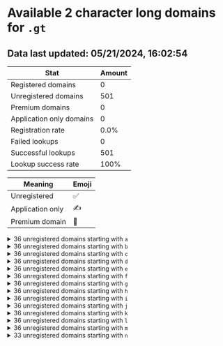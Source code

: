# Available 2 character long domains for `.gt`

## Data last updated: 05/21/2024, 16:02:54

|Stat|Amount|
|--|--|
|Registered domains|0|
|Unregistered domains|501|
|Premium domains|0|
|Application only domains|0|
|Registration rate|0.0%|
|Failed lookups|0|
|Successful lookups|501|
|Lookup success rate|100%|


|Meaning|Emoji|
|--|--|
|Unregistered|:white_check_mark:|
|Application only|:writing_hand:|
|Premium domain|:gem:|

<details>
<summary>36 unregistered domains starting with <bold><code>a</code></bold></summary>

|Type|Domain|
|--|--|
|:white_check_mark:|`a0.gt`|
|:white_check_mark:|`a1.gt`|
|:white_check_mark:|`a2.gt`|
|:white_check_mark:|`a3.gt`|
|:white_check_mark:|`a4.gt`|
|:white_check_mark:|`a5.gt`|
|:white_check_mark:|`a6.gt`|
|:white_check_mark:|`a7.gt`|
|:white_check_mark:|`a8.gt`|
|:white_check_mark:|`a9.gt`|
|:white_check_mark:|`aa.gt`|
|:white_check_mark:|`ab.gt`|
|:white_check_mark:|`ac.gt`|
|:white_check_mark:|`ad.gt`|
|:white_check_mark:|`ae.gt`|
|:white_check_mark:|`af.gt`|
|:white_check_mark:|`ag.gt`|
|:white_check_mark:|`ah.gt`|
|:white_check_mark:|`ai.gt`|
|:white_check_mark:|`aj.gt`|
|:white_check_mark:|`ak.gt`|
|:white_check_mark:|`al.gt`|
|:white_check_mark:|`am.gt`|
|:white_check_mark:|`an.gt`|
|:white_check_mark:|`ao.gt`|
|:white_check_mark:|`ap.gt`|
|:white_check_mark:|`aq.gt`|
|:white_check_mark:|`ar.gt`|
|:white_check_mark:|`as.gt`|
|:white_check_mark:|`at.gt`|
|:white_check_mark:|`au.gt`|
|:white_check_mark:|`av.gt`|
|:white_check_mark:|`aw.gt`|
|:white_check_mark:|`ax.gt`|
|:white_check_mark:|`ay.gt`|
|:white_check_mark:|`az.gt`|
</details>
<details>
<summary>36 unregistered domains starting with <bold><code>b</code></bold></summary>

|Type|Domain|
|--|--|
|:white_check_mark:|`b0.gt`|
|:white_check_mark:|`b1.gt`|
|:white_check_mark:|`b2.gt`|
|:white_check_mark:|`b3.gt`|
|:white_check_mark:|`b4.gt`|
|:white_check_mark:|`b5.gt`|
|:white_check_mark:|`b6.gt`|
|:white_check_mark:|`b7.gt`|
|:white_check_mark:|`b8.gt`|
|:white_check_mark:|`b9.gt`|
|:white_check_mark:|`ba.gt`|
|:white_check_mark:|`bb.gt`|
|:white_check_mark:|`bc.gt`|
|:white_check_mark:|`bd.gt`|
|:white_check_mark:|`be.gt`|
|:white_check_mark:|`bf.gt`|
|:white_check_mark:|`bg.gt`|
|:white_check_mark:|`bh.gt`|
|:white_check_mark:|`bi.gt`|
|:white_check_mark:|`bj.gt`|
|:white_check_mark:|`bk.gt`|
|:white_check_mark:|`bl.gt`|
|:white_check_mark:|`bm.gt`|
|:white_check_mark:|`bn.gt`|
|:white_check_mark:|`bo.gt`|
|:white_check_mark:|`bp.gt`|
|:white_check_mark:|`bq.gt`|
|:white_check_mark:|`br.gt`|
|:white_check_mark:|`bs.gt`|
|:white_check_mark:|`bt.gt`|
|:white_check_mark:|`bu.gt`|
|:white_check_mark:|`bv.gt`|
|:white_check_mark:|`bw.gt`|
|:white_check_mark:|`bx.gt`|
|:white_check_mark:|`by.gt`|
|:white_check_mark:|`bz.gt`|
</details>
<details>
<summary>36 unregistered domains starting with <bold><code>c</code></bold></summary>

|Type|Domain|
|--|--|
|:white_check_mark:|`c0.gt`|
|:white_check_mark:|`c1.gt`|
|:white_check_mark:|`c2.gt`|
|:white_check_mark:|`c3.gt`|
|:white_check_mark:|`c4.gt`|
|:white_check_mark:|`c5.gt`|
|:white_check_mark:|`c6.gt`|
|:white_check_mark:|`c7.gt`|
|:white_check_mark:|`c8.gt`|
|:white_check_mark:|`c9.gt`|
|:white_check_mark:|`ca.gt`|
|:white_check_mark:|`cb.gt`|
|:white_check_mark:|`cc.gt`|
|:white_check_mark:|`cd.gt`|
|:white_check_mark:|`ce.gt`|
|:white_check_mark:|`cf.gt`|
|:white_check_mark:|`cg.gt`|
|:white_check_mark:|`ch.gt`|
|:white_check_mark:|`ci.gt`|
|:white_check_mark:|`cj.gt`|
|:white_check_mark:|`ck.gt`|
|:white_check_mark:|`cl.gt`|
|:white_check_mark:|`cm.gt`|
|:white_check_mark:|`cn.gt`|
|:white_check_mark:|`co.gt`|
|:white_check_mark:|`cp.gt`|
|:white_check_mark:|`cq.gt`|
|:white_check_mark:|`cr.gt`|
|:white_check_mark:|`cs.gt`|
|:white_check_mark:|`ct.gt`|
|:white_check_mark:|`cu.gt`|
|:white_check_mark:|`cv.gt`|
|:white_check_mark:|`cw.gt`|
|:white_check_mark:|`cx.gt`|
|:white_check_mark:|`cy.gt`|
|:white_check_mark:|`cz.gt`|
</details>
<details>
<summary>36 unregistered domains starting with <bold><code>d</code></bold></summary>

|Type|Domain|
|--|--|
|:white_check_mark:|`d0.gt`|
|:white_check_mark:|`d1.gt`|
|:white_check_mark:|`d2.gt`|
|:white_check_mark:|`d3.gt`|
|:white_check_mark:|`d4.gt`|
|:white_check_mark:|`d5.gt`|
|:white_check_mark:|`d6.gt`|
|:white_check_mark:|`d7.gt`|
|:white_check_mark:|`d8.gt`|
|:white_check_mark:|`d9.gt`|
|:white_check_mark:|`da.gt`|
|:white_check_mark:|`db.gt`|
|:white_check_mark:|`dc.gt`|
|:white_check_mark:|`dd.gt`|
|:white_check_mark:|`de.gt`|
|:white_check_mark:|`df.gt`|
|:white_check_mark:|`dg.gt`|
|:white_check_mark:|`dh.gt`|
|:white_check_mark:|`di.gt`|
|:white_check_mark:|`dj.gt`|
|:white_check_mark:|`dk.gt`|
|:white_check_mark:|`dl.gt`|
|:white_check_mark:|`dm.gt`|
|:white_check_mark:|`dn.gt`|
|:white_check_mark:|`do.gt`|
|:white_check_mark:|`dp.gt`|
|:white_check_mark:|`dq.gt`|
|:white_check_mark:|`dr.gt`|
|:white_check_mark:|`ds.gt`|
|:white_check_mark:|`dt.gt`|
|:white_check_mark:|`du.gt`|
|:white_check_mark:|`dv.gt`|
|:white_check_mark:|`dw.gt`|
|:white_check_mark:|`dx.gt`|
|:white_check_mark:|`dy.gt`|
|:white_check_mark:|`dz.gt`|
</details>
<details>
<summary>36 unregistered domains starting with <bold><code>e</code></bold></summary>

|Type|Domain|
|--|--|
|:white_check_mark:|`e0.gt`|
|:white_check_mark:|`e1.gt`|
|:white_check_mark:|`e2.gt`|
|:white_check_mark:|`e3.gt`|
|:white_check_mark:|`e4.gt`|
|:white_check_mark:|`e5.gt`|
|:white_check_mark:|`e6.gt`|
|:white_check_mark:|`e7.gt`|
|:white_check_mark:|`e8.gt`|
|:white_check_mark:|`e9.gt`|
|:white_check_mark:|`ea.gt`|
|:white_check_mark:|`eb.gt`|
|:white_check_mark:|`ec.gt`|
|:white_check_mark:|`ed.gt`|
|:white_check_mark:|`ee.gt`|
|:white_check_mark:|`ef.gt`|
|:white_check_mark:|`eg.gt`|
|:white_check_mark:|`eh.gt`|
|:white_check_mark:|`ei.gt`|
|:white_check_mark:|`ej.gt`|
|:white_check_mark:|`ek.gt`|
|:white_check_mark:|`el.gt`|
|:white_check_mark:|`em.gt`|
|:white_check_mark:|`en.gt`|
|:white_check_mark:|`eo.gt`|
|:white_check_mark:|`ep.gt`|
|:white_check_mark:|`eq.gt`|
|:white_check_mark:|`er.gt`|
|:white_check_mark:|`es.gt`|
|:white_check_mark:|`et.gt`|
|:white_check_mark:|`eu.gt`|
|:white_check_mark:|`ev.gt`|
|:white_check_mark:|`ew.gt`|
|:white_check_mark:|`ex.gt`|
|:white_check_mark:|`ey.gt`|
|:white_check_mark:|`ez.gt`|
</details>
<details>
<summary>36 unregistered domains starting with <bold><code>f</code></bold></summary>

|Type|Domain|
|--|--|
|:white_check_mark:|`f0.gt`|
|:white_check_mark:|`f1.gt`|
|:white_check_mark:|`f2.gt`|
|:white_check_mark:|`f3.gt`|
|:white_check_mark:|`f4.gt`|
|:white_check_mark:|`f5.gt`|
|:white_check_mark:|`f6.gt`|
|:white_check_mark:|`f7.gt`|
|:white_check_mark:|`f8.gt`|
|:white_check_mark:|`f9.gt`|
|:white_check_mark:|`fa.gt`|
|:white_check_mark:|`fb.gt`|
|:white_check_mark:|`fc.gt`|
|:white_check_mark:|`fd.gt`|
|:white_check_mark:|`fe.gt`|
|:white_check_mark:|`ff.gt`|
|:white_check_mark:|`fg.gt`|
|:white_check_mark:|`fh.gt`|
|:white_check_mark:|`fi.gt`|
|:white_check_mark:|`fj.gt`|
|:white_check_mark:|`fk.gt`|
|:white_check_mark:|`fl.gt`|
|:white_check_mark:|`fm.gt`|
|:white_check_mark:|`fn.gt`|
|:white_check_mark:|`fo.gt`|
|:white_check_mark:|`fp.gt`|
|:white_check_mark:|`fq.gt`|
|:white_check_mark:|`fr.gt`|
|:white_check_mark:|`fs.gt`|
|:white_check_mark:|`ft.gt`|
|:white_check_mark:|`fu.gt`|
|:white_check_mark:|`fv.gt`|
|:white_check_mark:|`fw.gt`|
|:white_check_mark:|`fx.gt`|
|:white_check_mark:|`fy.gt`|
|:white_check_mark:|`fz.gt`|
</details>
<details>
<summary>36 unregistered domains starting with <bold><code>g</code></bold></summary>

|Type|Domain|
|--|--|
|:white_check_mark:|`g0.gt`|
|:white_check_mark:|`g1.gt`|
|:white_check_mark:|`g2.gt`|
|:white_check_mark:|`g3.gt`|
|:white_check_mark:|`g4.gt`|
|:white_check_mark:|`g5.gt`|
|:white_check_mark:|`g6.gt`|
|:white_check_mark:|`g7.gt`|
|:white_check_mark:|`g8.gt`|
|:white_check_mark:|`g9.gt`|
|:white_check_mark:|`ga.gt`|
|:white_check_mark:|`gb.gt`|
|:white_check_mark:|`gc.gt`|
|:white_check_mark:|`gd.gt`|
|:white_check_mark:|`ge.gt`|
|:white_check_mark:|`gf.gt`|
|:white_check_mark:|`gg.gt`|
|:white_check_mark:|`gh.gt`|
|:white_check_mark:|`gi.gt`|
|:white_check_mark:|`gj.gt`|
|:white_check_mark:|`gk.gt`|
|:white_check_mark:|`gl.gt`|
|:white_check_mark:|`gm.gt`|
|:white_check_mark:|`gn.gt`|
|:white_check_mark:|`go.gt`|
|:white_check_mark:|`gp.gt`|
|:white_check_mark:|`gq.gt`|
|:white_check_mark:|`gr.gt`|
|:white_check_mark:|`gs.gt`|
|:white_check_mark:|`gt.gt`|
|:white_check_mark:|`gu.gt`|
|:white_check_mark:|`gv.gt`|
|:white_check_mark:|`gw.gt`|
|:white_check_mark:|`gx.gt`|
|:white_check_mark:|`gy.gt`|
|:white_check_mark:|`gz.gt`|
</details>
<details>
<summary>36 unregistered domains starting with <bold><code>h</code></bold></summary>

|Type|Domain|
|--|--|
|:white_check_mark:|`h0.gt`|
|:white_check_mark:|`h1.gt`|
|:white_check_mark:|`h2.gt`|
|:white_check_mark:|`h3.gt`|
|:white_check_mark:|`h4.gt`|
|:white_check_mark:|`h5.gt`|
|:white_check_mark:|`h6.gt`|
|:white_check_mark:|`h7.gt`|
|:white_check_mark:|`h8.gt`|
|:white_check_mark:|`h9.gt`|
|:white_check_mark:|`ha.gt`|
|:white_check_mark:|`hb.gt`|
|:white_check_mark:|`hc.gt`|
|:white_check_mark:|`hd.gt`|
|:white_check_mark:|`he.gt`|
|:white_check_mark:|`hf.gt`|
|:white_check_mark:|`hg.gt`|
|:white_check_mark:|`hh.gt`|
|:white_check_mark:|`hi.gt`|
|:white_check_mark:|`hj.gt`|
|:white_check_mark:|`hk.gt`|
|:white_check_mark:|`hl.gt`|
|:white_check_mark:|`hm.gt`|
|:white_check_mark:|`hn.gt`|
|:white_check_mark:|`ho.gt`|
|:white_check_mark:|`hp.gt`|
|:white_check_mark:|`hq.gt`|
|:white_check_mark:|`hr.gt`|
|:white_check_mark:|`hs.gt`|
|:white_check_mark:|`ht.gt`|
|:white_check_mark:|`hu.gt`|
|:white_check_mark:|`hv.gt`|
|:white_check_mark:|`hw.gt`|
|:white_check_mark:|`hx.gt`|
|:white_check_mark:|`hy.gt`|
|:white_check_mark:|`hz.gt`|
</details>
<details>
<summary>36 unregistered domains starting with <bold><code>i</code></bold></summary>

|Type|Domain|
|--|--|
|:white_check_mark:|`i0.gt`|
|:white_check_mark:|`i1.gt`|
|:white_check_mark:|`i2.gt`|
|:white_check_mark:|`i3.gt`|
|:white_check_mark:|`i4.gt`|
|:white_check_mark:|`i5.gt`|
|:white_check_mark:|`i6.gt`|
|:white_check_mark:|`i7.gt`|
|:white_check_mark:|`i8.gt`|
|:white_check_mark:|`i9.gt`|
|:white_check_mark:|`ia.gt`|
|:white_check_mark:|`ib.gt`|
|:white_check_mark:|`ic.gt`|
|:white_check_mark:|`id.gt`|
|:white_check_mark:|`ie.gt`|
|:white_check_mark:|`if.gt`|
|:white_check_mark:|`ig.gt`|
|:white_check_mark:|`ih.gt`|
|:white_check_mark:|`ii.gt`|
|:white_check_mark:|`ij.gt`|
|:white_check_mark:|`ik.gt`|
|:white_check_mark:|`il.gt`|
|:white_check_mark:|`im.gt`|
|:white_check_mark:|`in.gt`|
|:white_check_mark:|`io.gt`|
|:white_check_mark:|`ip.gt`|
|:white_check_mark:|`iq.gt`|
|:white_check_mark:|`ir.gt`|
|:white_check_mark:|`is.gt`|
|:white_check_mark:|`it.gt`|
|:white_check_mark:|`iu.gt`|
|:white_check_mark:|`iv.gt`|
|:white_check_mark:|`iw.gt`|
|:white_check_mark:|`ix.gt`|
|:white_check_mark:|`iy.gt`|
|:white_check_mark:|`iz.gt`|
</details>
<details>
<summary>36 unregistered domains starting with <bold><code>j</code></bold></summary>

|Type|Domain|
|--|--|
|:white_check_mark:|`j0.gt`|
|:white_check_mark:|`j1.gt`|
|:white_check_mark:|`j2.gt`|
|:white_check_mark:|`j3.gt`|
|:white_check_mark:|`j4.gt`|
|:white_check_mark:|`j5.gt`|
|:white_check_mark:|`j6.gt`|
|:white_check_mark:|`j7.gt`|
|:white_check_mark:|`j8.gt`|
|:white_check_mark:|`j9.gt`|
|:white_check_mark:|`ja.gt`|
|:white_check_mark:|`jb.gt`|
|:white_check_mark:|`jc.gt`|
|:white_check_mark:|`jd.gt`|
|:white_check_mark:|`je.gt`|
|:white_check_mark:|`jf.gt`|
|:white_check_mark:|`jg.gt`|
|:white_check_mark:|`jh.gt`|
|:white_check_mark:|`ji.gt`|
|:white_check_mark:|`jj.gt`|
|:white_check_mark:|`jk.gt`|
|:white_check_mark:|`jl.gt`|
|:white_check_mark:|`jm.gt`|
|:white_check_mark:|`jn.gt`|
|:white_check_mark:|`jo.gt`|
|:white_check_mark:|`jp.gt`|
|:white_check_mark:|`jq.gt`|
|:white_check_mark:|`jr.gt`|
|:white_check_mark:|`js.gt`|
|:white_check_mark:|`jt.gt`|
|:white_check_mark:|`ju.gt`|
|:white_check_mark:|`jv.gt`|
|:white_check_mark:|`jw.gt`|
|:white_check_mark:|`jx.gt`|
|:white_check_mark:|`jy.gt`|
|:white_check_mark:|`jz.gt`|
</details>
<details>
<summary>36 unregistered domains starting with <bold><code>k</code></bold></summary>

|Type|Domain|
|--|--|
|:white_check_mark:|`k0.gt`|
|:white_check_mark:|`k1.gt`|
|:white_check_mark:|`k2.gt`|
|:white_check_mark:|`k3.gt`|
|:white_check_mark:|`k4.gt`|
|:white_check_mark:|`k5.gt`|
|:white_check_mark:|`k6.gt`|
|:white_check_mark:|`k7.gt`|
|:white_check_mark:|`k8.gt`|
|:white_check_mark:|`k9.gt`|
|:white_check_mark:|`ka.gt`|
|:white_check_mark:|`kb.gt`|
|:white_check_mark:|`kc.gt`|
|:white_check_mark:|`kd.gt`|
|:white_check_mark:|`ke.gt`|
|:white_check_mark:|`kf.gt`|
|:white_check_mark:|`kg.gt`|
|:white_check_mark:|`kh.gt`|
|:white_check_mark:|`ki.gt`|
|:white_check_mark:|`kj.gt`|
|:white_check_mark:|`kk.gt`|
|:white_check_mark:|`kl.gt`|
|:white_check_mark:|`km.gt`|
|:white_check_mark:|`kn.gt`|
|:white_check_mark:|`ko.gt`|
|:white_check_mark:|`kp.gt`|
|:white_check_mark:|`kq.gt`|
|:white_check_mark:|`kr.gt`|
|:white_check_mark:|`ks.gt`|
|:white_check_mark:|`kt.gt`|
|:white_check_mark:|`ku.gt`|
|:white_check_mark:|`kv.gt`|
|:white_check_mark:|`kw.gt`|
|:white_check_mark:|`kx.gt`|
|:white_check_mark:|`ky.gt`|
|:white_check_mark:|`kz.gt`|
</details>
<details>
<summary>36 unregistered domains starting with <bold><code>l</code></bold></summary>

|Type|Domain|
|--|--|
|:white_check_mark:|`l0.gt`|
|:white_check_mark:|`l1.gt`|
|:white_check_mark:|`l2.gt`|
|:white_check_mark:|`l3.gt`|
|:white_check_mark:|`l4.gt`|
|:white_check_mark:|`l5.gt`|
|:white_check_mark:|`l6.gt`|
|:white_check_mark:|`l7.gt`|
|:white_check_mark:|`l8.gt`|
|:white_check_mark:|`l9.gt`|
|:white_check_mark:|`la.gt`|
|:white_check_mark:|`lb.gt`|
|:white_check_mark:|`lc.gt`|
|:white_check_mark:|`ld.gt`|
|:white_check_mark:|`le.gt`|
|:white_check_mark:|`lf.gt`|
|:white_check_mark:|`lg.gt`|
|:white_check_mark:|`lh.gt`|
|:white_check_mark:|`li.gt`|
|:white_check_mark:|`lj.gt`|
|:white_check_mark:|`lk.gt`|
|:white_check_mark:|`ll.gt`|
|:white_check_mark:|`lm.gt`|
|:white_check_mark:|`ln.gt`|
|:white_check_mark:|`lo.gt`|
|:white_check_mark:|`lp.gt`|
|:white_check_mark:|`lq.gt`|
|:white_check_mark:|`lr.gt`|
|:white_check_mark:|`ls.gt`|
|:white_check_mark:|`lt.gt`|
|:white_check_mark:|`lu.gt`|
|:white_check_mark:|`lv.gt`|
|:white_check_mark:|`lw.gt`|
|:white_check_mark:|`lx.gt`|
|:white_check_mark:|`ly.gt`|
|:white_check_mark:|`lz.gt`|
</details>
<details>
<summary>36 unregistered domains starting with <bold><code>m</code></bold></summary>

|Type|Domain|
|--|--|
|:white_check_mark:|`m0.gt`|
|:white_check_mark:|`m1.gt`|
|:white_check_mark:|`m2.gt`|
|:white_check_mark:|`m3.gt`|
|:white_check_mark:|`m4.gt`|
|:white_check_mark:|`m5.gt`|
|:white_check_mark:|`m6.gt`|
|:white_check_mark:|`m7.gt`|
|:white_check_mark:|`m8.gt`|
|:white_check_mark:|`m9.gt`|
|:white_check_mark:|`ma.gt`|
|:white_check_mark:|`mb.gt`|
|:white_check_mark:|`mc.gt`|
|:white_check_mark:|`md.gt`|
|:white_check_mark:|`me.gt`|
|:white_check_mark:|`mf.gt`|
|:white_check_mark:|`mg.gt`|
|:white_check_mark:|`mh.gt`|
|:white_check_mark:|`mi.gt`|
|:white_check_mark:|`mj.gt`|
|:white_check_mark:|`mk.gt`|
|:white_check_mark:|`ml.gt`|
|:white_check_mark:|`mm.gt`|
|:white_check_mark:|`mn.gt`|
|:white_check_mark:|`mo.gt`|
|:white_check_mark:|`mp.gt`|
|:white_check_mark:|`mq.gt`|
|:white_check_mark:|`mr.gt`|
|:white_check_mark:|`ms.gt`|
|:white_check_mark:|`mt.gt`|
|:white_check_mark:|`mu.gt`|
|:white_check_mark:|`mv.gt`|
|:white_check_mark:|`mw.gt`|
|:white_check_mark:|`mx.gt`|
|:white_check_mark:|`my.gt`|
|:white_check_mark:|`mz.gt`|
</details>
<details>
<summary>33 unregistered domains starting with <bold><code>n</code></bold></summary>

|Type|Domain|
|--|--|
|:white_check_mark:|`n0.gt`|
|:white_check_mark:|`n1.gt`|
|:white_check_mark:|`n2.gt`|
|:white_check_mark:|`n3.gt`|
|:white_check_mark:|`n4.gt`|
|:white_check_mark:|`n5.gt`|
|:white_check_mark:|`n6.gt`|
|:white_check_mark:|`na.gt`|
|:white_check_mark:|`nb.gt`|
|:white_check_mark:|`nc.gt`|
|:white_check_mark:|`nd.gt`|
|:white_check_mark:|`ne.gt`|
|:white_check_mark:|`nf.gt`|
|:white_check_mark:|`ng.gt`|
|:white_check_mark:|`nh.gt`|
|:white_check_mark:|`ni.gt`|
|:white_check_mark:|`nj.gt`|
|:white_check_mark:|`nk.gt`|
|:white_check_mark:|`nl.gt`|
|:white_check_mark:|`nm.gt`|
|:white_check_mark:|`nn.gt`|
|:white_check_mark:|`no.gt`|
|:white_check_mark:|`np.gt`|
|:white_check_mark:|`nq.gt`|
|:white_check_mark:|`nr.gt`|
|:white_check_mark:|`ns.gt`|
|:white_check_mark:|`nt.gt`|
|:white_check_mark:|`nu.gt`|
|:white_check_mark:|`nv.gt`|
|:white_check_mark:|`nw.gt`|
|:white_check_mark:|`nx.gt`|
|:white_check_mark:|`ny.gt`|
|:white_check_mark:|`nz.gt`|
</details>